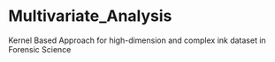 # Multivariate_Analysis
Kernel Based Approach for high-dimension and complex ink dataset in Forensic Science
